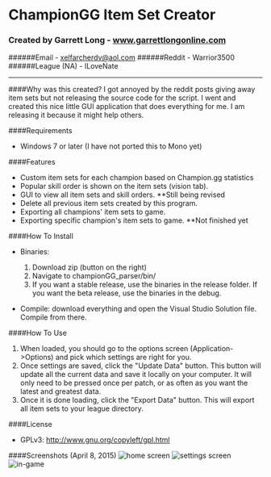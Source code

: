 # ChampionGG Item Set Creator
### Created by Garrett Long - www.garrettlongonline.com
######Email - xelfarcherdv@aol.com
######Reddit - Warrior3500
######League (NA) - ILoveNate

---

####Why was this created?
I got annoyed by the reddit posts giving away item sets but not releasing the source code for the script.  I went and created this nice little GUI application that does everything for me. I am releasing it because it might help others.

####Requirements
* Windows 7 or later (I have not ported this to Mono yet)

####Features
* Custom item sets for each champion based on Champion.gg statistics
* Popular skill order is shown on the item sets (vision tab).
* GUI to view all item sets and skill orders. **Still being revised
* Delete all previous item sets created by this program.
* Exporting all champions' item sets to game.
* Exporting specific champion's item sets to game. **Not finished yet

####How To Install

* Binaries:
  1. Download zip (button on the right)
  2. Navigate to championGG_parser/bin/ 
  3. If you want a stable release, use the binaries in the release folder.  If you want the beta release, use the binaries in the debug.

* Compile: download everything and open the Visual Studio Solution file. Compile from there.

####How To Use
1. When loaded, you should go to the options screen (Application->Options) and pick which settings are right for you. 
2. Once settings are saved, click the "Update Data" button. This button will update all the current data and save it locally on your computer. It will only need to be pressed once per patch, or as often as you want the latest and greatest data.
3. Once it is done loading, click the "Export Data" button. This will export all item sets to your league directory.

####License     
* GPLv3: http://www.gnu.org/copyleft/gpl.html

####Screenshots (April 8, 2015)
![home screen](http://puu.sh/h66P0/ddcd2860f7.png "Home screen")
![settings screen](http://puu.sh/gPify/28b6fad08f.png "settings screen")
![in-game](http://puu.sh/gTqeE/55560dd9dc.jpg "in-game")

